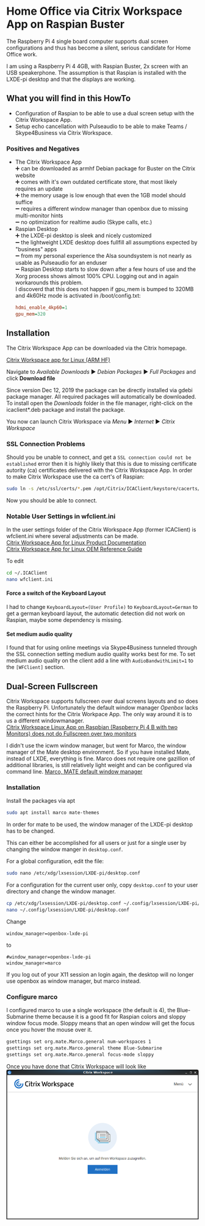 <!-- Required extensions: pymdownx.betterem, pymdownx.tilde, pymdownx.emoji, pymdownx.tasklist, pymdownx.superfences -->

# Home Office via Citrix Workspace App on Raspian Buster

The Raspberry Pi 4 single board computer supports dual screen configurations and
thus has become a silent, serious candidate for Home Office work.

I am using a Raspberry Pi 4 4GB, with Raspian Buster, 2x screen with an USB speakerphone.
The assumption is that Raspian is installed with the LXDE-pi desktop and that the displays are working. 

## What you will find in this HowTo
* Configuration of Raspian to be able to use a dual screen setup with the Citrix Workspace App.
* Setup echo cancellation with Pulseaudio to be able to make Teams / Skype4Business via Citrix Workspace.

### Positives and Negatives
* The Citrix Workspace App  
  :heavy_plus_sign: can be downloaded as armhf Debian package for Buster on the Citrix website  
  :heavy_plus_sign: comes with it's own outdated certificate store, that most likely requires an update  
  :heavy_plus_sign: the memory usage is low enough that even the 1GB model should suffice  
  :heavy_minus_sign: requires a different window manager than openbox due to missing multi-monitor hints  
  :heavy_minus_sign: no optimization for realtime audio (Skype calls, etc.)  
* Raspian Desktop  
  :heavy_plus_sign: the LXDE-pi desktop is sleek and nicely customized  
  :heavy_minus_sign: the lightweight LXDE desktop does fullfill all assumptions expected by "business" apps  
  :heavy_minus_sign: from my personal experience the Alsa soundsystem is not nearly as usable as Pulseaudio for an enduser  
  :heavy_minus_sign: Raspian Desktop starts to slow down after a few hours of use and the Xorg process shows almost 100% CPU.
  Logging out and in again workarounds this problem.  
  I discoverd that this does not happen if gpu_mem is bumped to 320MB and 4k60Hz mode is activated
  in /boot/config.txt:
  ```ini
  hdmi_enable_4kp60=1
  gpu_mem=320
  ```

## Installation
The Citrix Workspace App can be downloaded via the Citrix homepage.

[Citrix Workspace app for Linux (ARM HF)](https://www.citrix.com/downloads/workspace-app/linux/workspace-app-for-linux-latest.html)

Navigate to _Available Downloads_ :arrow_forward: _Debian Packages_ :arrow_forward: _Full Packages_ and click **Download file**

Since version Dec 12, 2019 the package can be directly installed via gdebi package manager. All required packages will automatically be downloaded.
To install open the _Downloads_ folder in the file manager, right-click on the icaclient*.deb package and install the package.

You now can launch Citrix Workspace via _Menu_ :arrow_forward: _Internet_ :arrow_forward: _Citrix Workspace_

### SSL Connection Problems
Should you be unable to connect, and get a `SSL connection could not be established` error then it is highly likely that this is due
to missing certificate autority (ca) certificates delivered with the Citrix Workspace App.
In order to make Citrix Workspace use the ca cert's of Raspian:
```sh
sudo ln -s /etc/ssl/certs/*.pem /opt/Citrix/ICAClient/keystore/cacerts/
```
Now you should be able to connect.

### Notable User Settings in wfclient.ini
In the user settings folder of the Citrix Workspace App (former ICAClient) is wfclient.ini where several adjustments can be made.  
[Citrix Workspace App for Linux Product Documentation](https://docs.citrix.com/en-us/citrix-workspace-app-for-linux/configure-xenapp.html)  
[Citrix Workspace App for Linux OEM Reference Guide](https://developer-docs.citrix.com/projects/workspace-app-for-linux-oem-guide/en/latest/reference-information/)

To edit
```sh
cd ~/.ICAClient
nano wfclient.ini
```

#### Force a switch of the Keyboard Layout
I had to change `KeyboardLayout=(User Profile)` to `KeyboardLayout=German` to get a german keyboard layout, the automatic detection did not work on Raspian, maybe some dependency is missing.

#### Set medium audio quality
I found that for using online meetings via Skype4Business tunneled through the SSL connection setting medium audio quality works best for me.
To set medium audio quality on the client add a line with `AudioBandwithLimit=1` to the `[WFClient]` section.

## Dual-Screen Fullscreen
Citrix Workspace supports fullscreen over dual screens layouts and so does the Raspberry Pi. Unfortunately the default window manager _Openbox_ lacks the correct hints for the Citrix Workpace App. The only way around it is to us a different windowmanager.  
[Citrix Workspace Linux App on Raspbian (Raspberry Pi 4 B with two Monitors) does not do Fullscreen over two monitors](https://discussions.citrix.com/topic/405984-solved-citrix-workspace-linux-app-on-raspbian-raspberry-pi-4-b-with-two-monitors-does-not-do-fullscreen-over-two-monitors/?do=findComment&comment=2054524)

I didn't use the icwm window manager, but went for Marco, the window manager of the Mate desktop environment. So if you have installed Mate, instead of LXDE, everything is fine.
Marco does not require one gazillion of additional libraries, is still relatively light weight and can be configured via command line. [Marco, MATE default window manager](https://github.com/mate-desktop/marco)

### Installation

Install the packages via apt
```sh
sudo apt install marco mate-themes
```

In order for mate to be used, the window manager of the LXDE-pi desktop has to be changed.

This can either be accomplished for all users or just for a single user by changing the window manger in `desktop.conf`.

For a global configuration, edit the file:
```sh
sudo nano /etc/xdg/lxsession/LXDE-pi/desktop.conf
```

For a configuration for the current user only, copy `desktop.conf` to your user directory and change the window manager.
```sh
cp /etc/xdg/lxsession/LXDE-pi/desktop.conf ~/.config/lxsession/LXDE-pi/
nano ~/.config/lxsession/LXDE-pi/desktop.conf
```

Change 
```
window_manager=openbox-lxde-pi
```
to
```
#window_manager=openbox-lxde-pi
window_manager=marco
```

If you log out of your X11 session an login again, the desktop will no longer use openbox as window manager, but marco instead.

### Configure marco
I configured marco to use a single workspace (the default is 4), the Blue-Submarine theme because it is a good fit for Raspian colors and sloppy window focus mode. Sloppy means that an open window will get the focus once you hover the mouse over it.
```sh
gsettings set org.mate.Marco.general num-workspaces 1
gsettings set org.mate.Marco.general theme Blue-Submarine
gsettings set org.mate.Marco.general focus-mode sloppy
```

Once you have done that Citrix Workspace will look like
![Citrix Workspace with Marco](img/citrix_marco.png)

